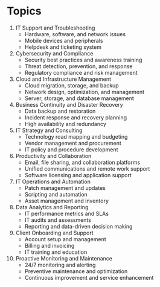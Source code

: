 # Topics

1. IT Support and Troubleshooting
    - Hardware, software, and network issues
    - Mobile devices and peripherals
    - Helpdesk and ticketing system
2. Cybersecurity and Compliance
    - Security best practices and awareness training
    - Threat detection, prevention, and response
    - Regulatory compliance and risk management
3. Cloud and Infrastructure Management
    - Cloud migration, storage, and backup
    - Network design, optimization, and management
    - Server, storage, and database management
4. Business Continuity and Disaster Recovery
    - Data backup and restoration
    - Incident response and recovery planning
    - High availability and redundancy
5. IT Strategy and Consulting
    - Technology road mapping and budgeting
    - Vendor management and procurement
    - IT policy and procedure development
6. Productivity and Collaboration
    - Email, file sharing, and collaboration platforms
    - Unified communications and remote work support
    - Software licensing and application support
7. IT Operations and Automation
    - Patch management and updates
    - Scripting and automation
    - Asset management and inventory
8. Data Analytics and Reporting
    - IT performance metrics and SLAs
    - IT audits and assessments
    - Reporting and data-driven decision making
9. Client Onboarding and Support
    - Account setup and management
    - Billing and invoicing
    - IT training and education
10. Proactive Monitoring and Maintenance
    - 24/7 monitoring and alerting
    - Preventive maintenance and optimization
    - Continuous improvement and service enhancement

